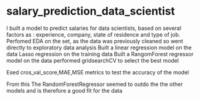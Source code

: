 # salary_prediction_data_scientist
I built a model to predict salaries for data scientists, based on several factors as : experience, company, state of residence and  type of job.
Perfomed EDA on the set, as the data was previously cleaned so went directly to exploratory data analysis
Built  a linear regression model on the data
Lasso regression on the training data
Built a RangomForest regressor model on the data
performed gridsearchCV to  select the best model

Esed cros_val_score,MAE,MSE metrics to test the accuracy of the model

From this The RandomForestRegressor seemed to outdo the the other models and is therefore a good fit for the data

